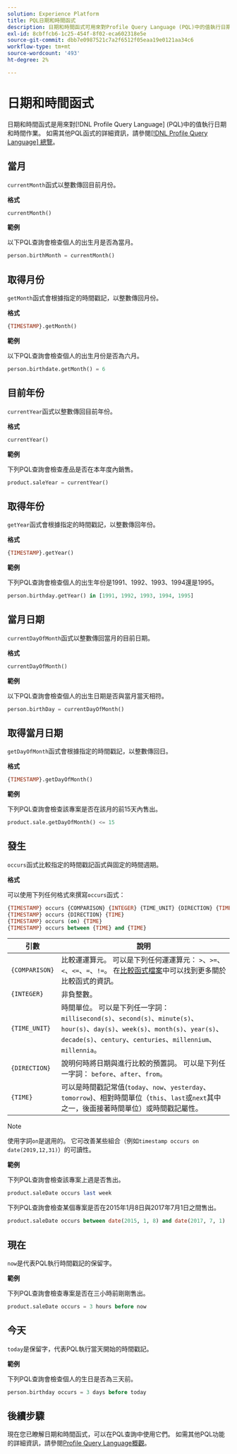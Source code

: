 ```yaml
---
solution: Experience Platform
title: PQL日期和時間函式
description: 日期和時間函式可用來對Profile Query Language (PQL)中的值執行日期和時間作業。
exl-id: 8cbffcb6-1c25-454f-8f02-eca602318e5e
source-git-commit: dbb7e0987521c7a2f6512f05eaa19e0121aa34c6
workflow-type: tm+mt
source-wordcount: '493'
ht-degree: 2%

---
```


# 日期和時間函式

日期和時間函式是用來對[!DNL Profile Query Language] (PQL)中的值執行日期和時間作業。 如需其他PQL函式的詳細資訊，請參閱[[!DNL Profile Query Language] 總覽](./overview.md)。

## 當月

`currentMonth`函式以整數傳回目前月份。

**格式**

```sql
currentMonth()
```

**範例**

以下PQL查詢會檢查個人的出生月是否為當月。

```sql
person.birthMonth = currentMonth()
```

## 取得月份

`getMonth`函式會根據指定的時間戳記，以整數傳回月份。

**格式**

```sql
{TIMESTAMP}.getMonth()
```

**範例**

以下PQL查詢會檢查個人的出生月份是否為六月。

```sql
person.birthdate.getMonth() = 6
```

## 目前年份

`currentYear`函式以整數傳回目前年份。

**格式**

```sql
currentYear()
```

**範例**

下列PQL查詢會檢查產品是否在本年度內銷售。

```sql
product.saleYear = currentYear()
```

## 取得年份

`getYear`函式會根據指定的時間戳記，以整數傳回年份。

**格式**

```sql
{TIMESTAMP}.getYear()
```

**範例**

下列PQL查詢會檢查個人的出生年份是1991、1992、1993、1994還是1995。

```sql
person.birthday.getYear() in [1991, 1992, 1993, 1994, 1995]
```

## 當月日期

`currentDayOfMonth`函式以整數傳回當月的目前日期。

**格式**

```sql
currentDayOfMonth()
```

**範例**

以下PQL查詢會檢查個人的出生日期是否與當月當天相符。

```sql
person.birthDay = currentDayOfMonth()
```

## 取得當月日期

`getDayOfMonth`函式會根據指定的時間戳記，以整數傳回日。

**格式**

```sql
{TIMESTAMP}.getDayOfMonth()
```

**範例**

下列PQL查詢會檢查該專案是否在該月的前15天內售出。

```sql
product.sale.getDayOfMonth() <= 15
```

## 發生

`occurs`函式比較指定的時間戳記函式與固定的時間週期。

**格式**

可以使用下列任何格式來撰寫`occurs`函式：

```sql
{TIMESTAMP} occurs {COMPARISON} {INTEGER} {TIME_UNIT} {DIRECTION} {TIME}
{TIMESTAMP} occurs {DIRECTION} {TIME}
{TIMESTAMP} occurs (on) {TIME}
{TIMESTAMP} occurs between {TIME} and {TIME}
```

| 引數 | 說明 |
| --------- | ----------- |
| `{COMPARISON}` | 比較運運算元。 可以是下列任何運運算元： `>`、`>=`、`<`、`<=`、`=`、`!=`。 在[比較函式檔案](./comparison-functions.md)中可以找到更多關於比較函式的資訊。 |
| `{INTEGER}` | 非負整數。 |
| `{TIME_UNIT}` | 時間單位。 可以是下列任一字詞： `millisecond(s)`、`second(s)`、`minute(s)`、`hour(s)`、`day(s)`、`week(s)`、`month(s)`、`year(s)`、`decade(s)`、`century`、`centuries`、`millennium`、`millennia`。 |
| `{DIRECTION}` | 說明何時將日期與進行比較的預置詞。 可以是下列任一字詞： `before`、`after`、`from`。 |
| `{TIME}` | 可以是時間戳記常值(`today`、`now`、`yesterday`、`tomorrow`)、相對時間單位（`this`、`last`或`next`其中之一，後面接著時間單位）或時間戳記屬性。 |

>[!NOTE]
>
>使用字詞`on`是選用的。 它可改善某些組合（例如`timestamp occurs on date(2019,12,31)`）的可讀性。

**範例**

下列PQL查詢會檢查該專案上週是否售出。

```sql
product.saleDate occurs last week
```

下列PQL查詢會檢查某個專案是否在2015年1月8日與2017年7月1日之間售出。

```sql
product.saleDate occurs between date(2015, 1, 8) and date(2017, 7, 1)
```

## 現在

`now`是代表PQL執行時間戳記的保留字。

**範例**

下列PQL查詢會檢查專案是否在三小時前剛剛售出。

```sql
product.saleDate occurs = 3 hours before now
```

## 今天

`today`是保留字，代表PQL執行當天開始的時間戳記。

**範例**

下列PQL查詢會檢查個人的生日是否為三天前。

```sql
person.birthday occurs = 3 days before today
```

## 後續步驟

現在您已瞭解日期和時間函式，可以在PQL查詢中使用它們。 如需其他PQL功能的詳細資訊，請參閱[Profile Query Language概觀](./overview.md)。
